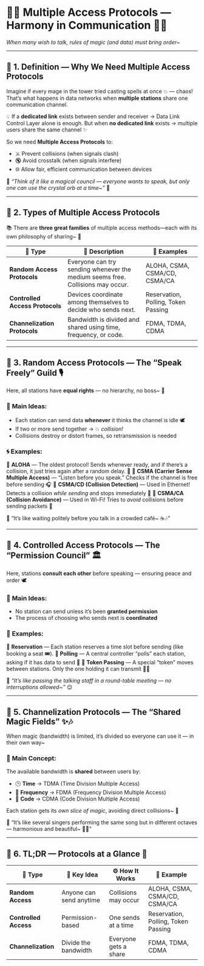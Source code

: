 # 🌈✨ **Multiple Access Protocols — Harmony in Communication** 💬🌸

_When many wish to talk, rules of magic (and data) must bring order~_

---

## 🌟 **1. Definition — Why We Need Multiple Access Protocols**

Imagine if every mage in the tower tried casting spells at once 💥 — chaos!
That’s what happens in data networks when **multiple stations** share one communication channel.

💡 If a **dedicated link** exists between sender and receiver → Data Link Control Layer alone is enough.
But when **no dedicated link** exists → multiple users share the same channel ✨

So we need **Multiple Access Protocols** to:

- ⚔️ Prevent collisions (when signals clash)
- 🔇 Avoid crosstalk (when signals interfere)
- 🌐 Allow fair, efficient communication between devices

💬 _“Think of it like a magical council — everyone wants to speak, but only one can use the crystal orb at a time~”_ 🔮

---

## 🧭 **2. Types of Multiple Access Protocols**

📚 There are **three great families** of multiple access methods—each with its own philosophy of sharing~ 💖

| 🌸 Type                         | 💬 Description                                                                 | 🧩 Examples                         |
| ------------------------------- | ------------------------------------------------------------------------------ | ----------------------------------- |
| **Random Access Protocols**     | Everyone can try sending whenever the medium seems free. Collisions may occur. | ALOHA, CSMA, CSMA/CD, CSMA/CA       |
| **Controlled Access Protocols** | Devices coordinate among themselves to decide who sends next.                  | Reservation, Polling, Token Passing |
| **Channelization Protocols**    | Bandwidth is divided and shared using time, frequency, or code.                | FDMA, TDMA, CDMA                    |

---

## 💫 **3. Random Access Protocols — The “Speak Freely” Guild 🎙️**

Here, all stations have **equal rights** — no hierarchy, no boss~ 💞

### 🧩 **Main Ideas:**

- Each station can send data **whenever** it thinks the channel is idle 🕊️
- If two or more send together → 💥 _collision!_
- Collisions destroy or distort frames, so retransmission is needed

### 🌀 **Examples:**

🔹 **ALOHA** — The oldest protocol! Sends whenever ready, and if there’s a collision, it just tries again after a random delay. 🌺
🔹 **CSMA (Carrier Sense Multiple Access)** — “Listen before you speak.” Checks if the channel is free before sending 🎧
🔹 **CSMA/CD (Collision Detection)** — Used in Ethernet! Detects a collision _while sending_ and stops immediately 🚫
🔹 **CSMA/CA (Collision Avoidance)** — Used in Wi-Fi! Tries to _avoid_ collisions before sending packets 💫

💬 “It’s like waiting politely before you talk in a crowded café~ ☕🎶”

---

## 🌼 **4. Controlled Access Protocols — The “Permission Council” 🏛️**

Here, stations **consult each other** before speaking — ensuring peace and order 🕊️

### 🧩 **Main Ideas:**

- No station can send unless it’s been **granted permission**
- The process of choosing who sends next is **coordinated**

### 🌟 **Examples:**

🔹 **Reservation** — Each station reserves a time slot before sending (like booking a seat 🎟️).
🔹 **Polling** — A central controller “polls” each station, asking if it has data to send 📜
🔹 **Token Passing** — A special “token” moves between stations. Only the one holding it can transmit 🔮✨

💬 _“It’s like passing the talking staff in a round-table meeting — no interruptions allowed~”_ 😌

---

## 🌸 **5. Channelization Protocols — The “Shared Magic Fields” ✨🎶**

When magic (bandwidth) is limited, it’s divided so everyone can use it — in their own way~

### 🧩 **Main Concept:**

The available bandwidth is **shared** between users by:

- 🕒 **Time** → TDMA (Time Division Multiple Access)
- 📡 **Frequency** → FDMA (Frequency Division Multiple Access)
- 💫 **Code** → CDMA (Code Division Multiple Access)

Each station gets its _own slice of magic_, avoiding direct collisions~ 🍰

💬 “It’s like several singers performing the same song but in different octaves — harmonious and beautiful~ 🎤🌈”

---

## 💎 **6. TL;DR — Protocols at a Glance 💖**

| 🌸 Type               | 🧠 Key Idea             | ⚙️ How It Works       | 💬 Example                          |
| --------------------- | ----------------------- | --------------------- | ----------------------------------- |
| **Random Access**     | Anyone can send anytime | Collisions may occur  | ALOHA, CSMA, CSMA/CD, CSMA/CA       |
| **Controlled Access** | Permission-based        | One sends at a time   | Reservation, Polling, Token Passing |
| **Channelization**    | Divide the bandwidth    | Everyone gets a share | FDMA, TDMA, CDMA                    |
